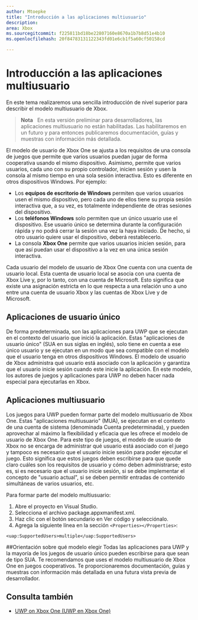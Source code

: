 ```yaml
---
author: Mtoepke
title: "Introducción a las aplicaciones multiusuario"
description: 
area: Xbox
ms.sourcegitcommit: f225811bd18be22807160e8670a1b7b8d51e4b10
ms.openlocfilehash: 20f84783131122343fd01e6cb1f5a60cf50158cd

---
```


# Introducción a las aplicaciones multiusuario

En este tema realizaremos una sencilla introducción de nivel superior para describir el modelo multiusuario de Xbox.

> **Nota**
            &nbsp;&nbsp;En esta versión preliminar para desarrolladores, las aplicaciones multiusuario no están habilitadas. Las habilitaremos en un futuro y para entonces publicaremos documentación, guías y muestras con información más detallada. 

El modelo de usuario de Xbox One se ajusta a los requisitos de una consola de juegos que permite que varios usuarios puedan jugar de forma cooperativa usando el mismo dispositivo. Asimismo, permite que varios usuarios, cada uno con su propio controlador, inicien sesión y usen la consola al mismo tiempo en una sola sesión interactiva. Esto es diferente en otros dispositivos Windows. Por ejemplo:
* Los **equipos de escritorio de Windows** permiten que varios usuarios usen el mismo dispositivo, pero cada uno de ellos tiene su propia sesión interactiva que, a su vez, es totalmente independiente de otras sesiones del dispositivo.
* Los **teléfonos Windows** solo permiten que un único usuario use el dispositivo. Ese usuario único se determina durante la configuración rápida y no podrá cerrar la sesión una vez la haya iniciado. De hecho, si otro usuario quiere usar el dispositivo, deberá restablecerlo. 
* La consola **Xbox One** permite que varios usuarios inicien sesión, para que así puedan usar el dispositivo a la vez en una única sesión interactiva.

Cada usuario del modelo de usuario de Xbox One cuenta con una cuenta de usuario local. Esta cuenta de usuario local se asocia con una cuenta de Xbox Live y, por lo tanto, con una cuenta de Microsoft. Esto significa que existe una asignación estricta en lo que respecta a una relación uno a uno entre una cuenta de usuario Xbox y las cuentas de Xbox Live y de Microsoft.

## Aplicaciones de usuario único
De forma predeterminada, son las aplicaciones para UWP que se ejecutan en el contexto del usuario que inició la aplicación. Estas "aplicaciones de usuario único" (SUA en sus siglas en inglés), solo tiene en cuenta a ese único usuario y se ejecutan en un modo que sea compatible con el modelo que el usuario tenga en otros dispositivos Windows. El modelo de usuario de Xbox administra qué usuario está asociado con la aplicación y garantiza que el usuario inicie sesión cuando este inicie la aplicación. En este modelo, los autores de juegos y aplicaciones para UWP no deben hacer nada especial para ejecutarlas en Xbox. 

## Aplicaciones multiusuario
Los juegos para UWP pueden formar parte del modelo multiusuario de Xbox One. Estas "aplicaciones multiusuario" (MUA), se ejecutan en el contexto de una cuenta de sistema (denominada Cuenta predeterminada), y pueden aprovechar al máximo la flexibilidad y eficacia que les ofrece el modelo de usuario de Xbox One. Para este tipo de juegos, el modelo de usuario de Xbox no se encarga de administrar qué usuario está asociado con el juego y tampoco es necesario que el usuario inicie sesión para poder ejecutar el juego. Esto significa que estos juegos deben escribirse para que quede claro cuáles son los requisitos de usuario y cómo deben administrarse; esto es, si es necesario que el usuario inicie sesión, si se debe implementar el concepto de "usuario actual", si se deben permitir entradas de contenido simultáneas de varios usuarios, etc.
   
Para formar parte del modelo multiusuario:   
1. Abre el proyecto en Visual Studio.   
2. Selecciona el archivo package.appxmanifest.xml.   
3. Haz clic con el botón secundario en Ver código y selecciónalo.   
4. Agrega la siguiente línea en la sección `<Properties></Properties>`:

`<uap:SupportedUsers>multiple</uap:SupportedUsers>`

##Orientación sobre qué modelo elegir
Todas las aplicaciones para UWP y la mayoría de los juegos de usuario único pueden escribirse para que sean de tipo SUA. Te recomendamos que uses el modelo multiusuario de Xbox One en juegos cooperativos. Te proporcionaremos documentación, guías y muestras con información más detallada en una futura vista previa de desarrollador.

## Consulta también
- [UWP on Xbox One (UWP en Xbox One)](index.md)



<!--HONumber=Jun16_HO4-->


